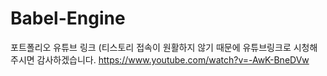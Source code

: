 # Babel-Engine

포트폴리오 유튜브 링크 (티스토리 접속이 원활하지 않기 때문에 유튜브링크로 시청해주시면 감사하겠습니다.
https://www.youtube.com/watch?v=-AwK-BneDVw

